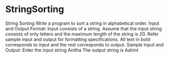 # StringSorting
String Sorting  Write a program to sort a string in alphabetical order.     Input and Output Format:  Input consists of a string. Assume that the input string consists of only letters and the maximum length of the string is 20.  Refer sample input and output for formatting specifications.  All text in bold corresponds to input and the rest corresponds to output.     Sample Input and Output:  Enter the input string  Anitha  The output string is Aahint   
